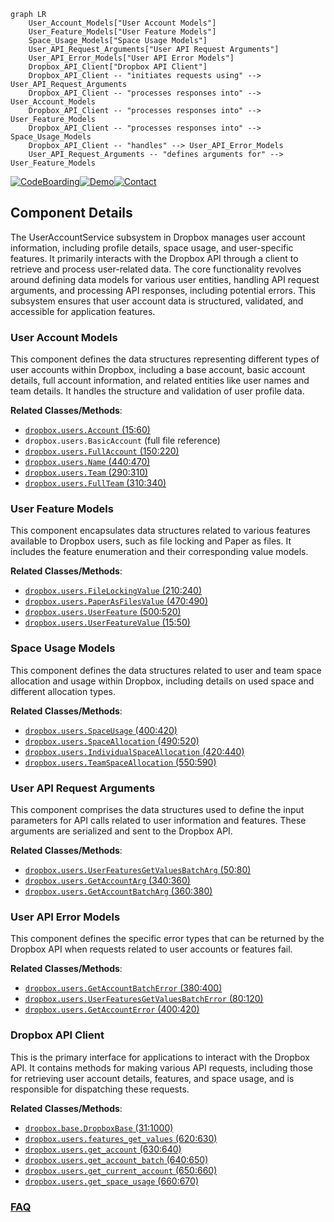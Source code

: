 ```mermaid
graph LR
    User_Account_Models["User Account Models"]
    User_Feature_Models["User Feature Models"]
    Space_Usage_Models["Space Usage Models"]
    User_API_Request_Arguments["User API Request Arguments"]
    User_API_Error_Models["User API Error Models"]
    Dropbox_API_Client["Dropbox API Client"]
    Dropbox_API_Client -- "initiates requests using" --> User_API_Request_Arguments
    Dropbox_API_Client -- "processes responses into" --> User_Account_Models
    Dropbox_API_Client -- "processes responses into" --> User_Feature_Models
    Dropbox_API_Client -- "processes responses into" --> Space_Usage_Models
    Dropbox_API_Client -- "handles" --> User_API_Error_Models
    User_API_Request_Arguments -- "defines arguments for" --> User_Feature_Models
```
[![CodeBoarding](https://img.shields.io/badge/Generated%20by-CodeBoarding-9cf?style=flat-square)](https://github.com/CodeBoarding/GeneratedOnBoardings)[![Demo](https://img.shields.io/badge/Try%20our-Demo-blue?style=flat-square)](https://www.codeboarding.org/demo)[![Contact](https://img.shields.io/badge/Contact%20us%20-%20contact@codeboarding.org-lightgrey?style=flat-square)](mailto:contact@codeboarding.org)

## Component Details

The UserAccountService subsystem in Dropbox manages user account information, including profile details, space usage, and user-specific features. It primarily interacts with the Dropbox API through a client to retrieve and process user-related data. The core functionality revolves around defining data models for various user entities, handling API request arguments, and processing API responses, including potential errors. This subsystem ensures that user account data is structured, validated, and accessible for application features.

### User Account Models
This component defines the data structures representing different types of user accounts within Dropbox, including a base account, basic account details, full account information, and related entities like user names and team details. It handles the structure and validation of user profile data.


**Related Classes/Methods**:

- <a href="https://github.com/dropbox/dropbox-sdk-python/blob/master/dropbox/users.py#L15-L60" target="_blank" rel="noopener noreferrer">`dropbox.users.Account` (15:60)</a>
- `dropbox.users.BasicAccount` (full file reference)
- <a href="https://github.com/dropbox/dropbox-sdk-python/blob/master/dropbox/users.py#L150-L220" target="_blank" rel="noopener noreferrer">`dropbox.users.FullAccount` (150:220)</a>
- <a href="https://github.com/dropbox/dropbox-sdk-python/blob/master/dropbox/users.py#L440-L470" target="_blank" rel="noopener noreferrer">`dropbox.users.Name` (440:470)</a>
- <a href="https://github.com/dropbox/dropbox-sdk-python/blob/master/dropbox/users.py#L290-L310" target="_blank" rel="noopener noreferrer">`dropbox.users.Team` (290:310)</a>
- <a href="https://github.com/dropbox/dropbox-sdk-python/blob/master/dropbox/users.py#L310-L340" target="_blank" rel="noopener noreferrer">`dropbox.users.FullTeam` (310:340)</a>


### User Feature Models
This component encapsulates data structures related to various features available to Dropbox users, such as file locking and Paper as files. It includes the feature enumeration and their corresponding value models.


**Related Classes/Methods**:

- <a href="https://github.com/dropbox/dropbox-sdk-python/blob/master/dropbox/users.py#L210-L240" target="_blank" rel="noopener noreferrer">`dropbox.users.FileLockingValue` (210:240)</a>
- <a href="https://github.com/dropbox/dropbox-sdk-python/blob/master/dropbox/users.py#L470-L490" target="_blank" rel="noopener noreferrer">`dropbox.users.PaperAsFilesValue` (470:490)</a>
- <a href="https://github.com/dropbox/dropbox-sdk-python/blob/master/dropbox/users.py#L500-L520" target="_blank" rel="noopener noreferrer">`dropbox.users.UserFeature` (500:520)</a>
- <a href="https://github.com/dropbox/dropbox-sdk-python/blob/master/dropbox/users.py#L15-L50" target="_blank" rel="noopener noreferrer">`dropbox.users.UserFeatureValue` (15:50)</a>


### Space Usage Models
This component defines the data structures related to user and team space allocation and usage within Dropbox, including details on used space and different allocation types.


**Related Classes/Methods**:

- <a href="https://github.com/dropbox/dropbox-sdk-python/blob/master/dropbox/users.py#L400-L420" target="_blank" rel="noopener noreferrer">`dropbox.users.SpaceUsage` (400:420)</a>
- <a href="https://github.com/dropbox/dropbox-sdk-python/blob/master/dropbox/users.py#L490-L520" target="_blank" rel="noopener noreferrer">`dropbox.users.SpaceAllocation` (490:520)</a>
- <a href="https://github.com/dropbox/dropbox-sdk-python/blob/master/dropbox/users.py#L420-L440" target="_blank" rel="noopener noreferrer">`dropbox.users.IndividualSpaceAllocation` (420:440)</a>
- <a href="https://github.com/dropbox/dropbox-sdk-python/blob/master/dropbox/users.py#L550-L590" target="_blank" rel="noopener noreferrer">`dropbox.users.TeamSpaceAllocation` (550:590)</a>


### User API Request Arguments
This component comprises the data structures used to define the input parameters for API calls related to user information and features. These arguments are serialized and sent to the Dropbox API.


**Related Classes/Methods**:

- <a href="https://github.com/dropbox/dropbox-sdk-python/blob/master/dropbox/users.py#L50-L80" target="_blank" rel="noopener noreferrer">`dropbox.users.UserFeaturesGetValuesBatchArg` (50:80)</a>
- <a href="https://github.com/dropbox/dropbox-sdk-python/blob/master/dropbox/users.py#L340-L360" target="_blank" rel="noopener noreferrer">`dropbox.users.GetAccountArg` (340:360)</a>
- <a href="https://github.com/dropbox/dropbox-sdk-python/blob/master/dropbox/users.py#L360-L380" target="_blank" rel="noopener noreferrer">`dropbox.users.GetAccountBatchArg` (360:380)</a>


### User API Error Models
This component defines the specific error types that can be returned by the Dropbox API when requests related to user accounts or features fail.


**Related Classes/Methods**:

- <a href="https://github.com/dropbox/dropbox-sdk-python/blob/master/dropbox/users.py#L380-L400" target="_blank" rel="noopener noreferrer">`dropbox.users.GetAccountBatchError` (380:400)</a>
- <a href="https://github.com/dropbox/dropbox-sdk-python/blob/master/dropbox/users.py#L80-L120" target="_blank" rel="noopener noreferrer">`dropbox.users.UserFeaturesGetValuesBatchError` (80:120)</a>
- <a href="https://github.com/dropbox/dropbox-sdk-python/blob/master/dropbox/users.py#L400-L420" target="_blank" rel="noopener noreferrer">`dropbox.users.GetAccountError` (400:420)</a>


### Dropbox API Client
This is the primary interface for applications to interact with the Dropbox API. It contains methods for making various API requests, including those for retrieving user account details, features, and space usage, and is responsible for dispatching these requests.


**Related Classes/Methods**:

- <a href="https://github.com/dropbox/dropbox-sdk-python/blob/master/dropbox/base.py#L31-L1000" target="_blank" rel="noopener noreferrer">`dropbox.base.DropboxBase` (31:1000)</a>
- <a href="https://github.com/dropbox/dropbox-sdk-python/blob/master/dropbox/users.py#L620-L630" target="_blank" rel="noopener noreferrer">`dropbox.users.features_get_values` (620:630)</a>
- <a href="https://github.com/dropbox/dropbox-sdk-python/blob/master/dropbox/users.py#L630-L640" target="_blank" rel="noopener noreferrer">`dropbox.users.get_account` (630:640)</a>
- <a href="https://github.com/dropbox/dropbox-sdk-python/blob/master/dropbox/users.py#L640-L650" target="_blank" rel="noopener noreferrer">`dropbox.users.get_account_batch` (640:650)</a>
- <a href="https://github.com/dropbox/dropbox-sdk-python/blob/master/dropbox/users.py#L650-L660" target="_blank" rel="noopener noreferrer">`dropbox.users.get_current_account` (650:660)</a>
- <a href="https://github.com/dropbox/dropbox-sdk-python/blob/master/dropbox/users.py#L660-L670" target="_blank" rel="noopener noreferrer">`dropbox.users.get_space_usage` (660:670)</a>




### [FAQ](https://github.com/CodeBoarding/GeneratedOnBoardings/tree/main?tab=readme-ov-file#faq)
